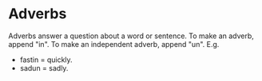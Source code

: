 # Adverbs
Adverbs answer a question about a word or sentence.
To make an adverb, append "in". To make an independent adverb, append "un". E.g.
- fastin = quickly.
- sadun = sadly.
